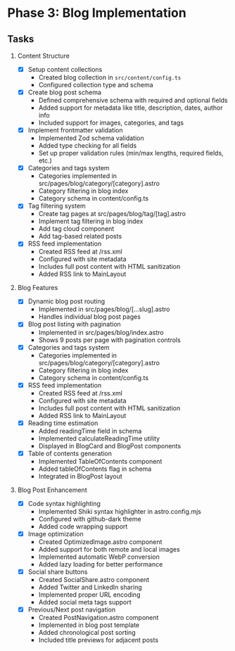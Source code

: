 # Phase 3: Blog Implementation

## Tasks

1. Content Structure

   - [x] Setup content collections
     - Created blog collection in `src/content/config.ts`
     - Configured collection type and schema
   - [x] Create blog post schema
     - Defined comprehensive schema with required and optional fields
     - Added support for metadata like title, description, dates, author info
     - Included support for images, categories, and tags
   - [x] Implement frontmatter validation
     - Implemented Zod schema validation
     - Added type checking for all fields
     - Set up proper validation rules (min/max lengths, required fields, etc.)
   - [x] Categories and tags system
     - Categories implemented in src/pages/blog/category/[category].astro
     - Category filtering in blog index
     - Category schema in content/config.ts
   - [x] Tag filtering system
     - Create tag pages at src/pages/blog/tag/[tag].astro
     - Implement tag filtering in blog index
     - Add tag cloud component
     - Add tag-based related posts
   - [x] RSS feed implementation
     - Created RSS feed at /rss.xml
     - Configured with site metadata
     - Includes full post content with HTML sanitization
     - Added RSS link to MainLayout

2. Blog Features

   - [x] Dynamic blog post routing
     - Implemented in src/pages/blog/[...slug].astro
     - Handles individual blog post pages
   - [x] Blog post listing with pagination
     - Implemented in src/pages/blog/index.astro
     - Shows 9 posts per page with pagination controls
   - [x] Categories and tags system
     - Categories implemented in src/pages/blog/category/[category].astro
     - Category filtering in blog index
     - Category schema in content/config.ts
   - [x] RSS feed implementation
     - Created RSS feed at /rss.xml
     - Configured with site metadata
     - Includes full post content with HTML sanitization
     - Added RSS link to MainLayout
   - [x] Reading time estimation
     - Added readingTime field in schema
     - Implemented calculateReadingTime utility
     - Displayed in BlogCard and BlogPost components
   - [x] Table of contents generation
     - Implemented TableOfContents component
     - Added tableOfContents flag in schema
     - Integrated in BlogPost layout

3. Blog Post Enhancement
   - [x] Code syntax highlighting
     - Implemented Shiki syntax highlighter in astro.config.mjs
     - Configured with github-dark theme
     - Added code wrapping support
   - [x] Image optimization
     - Created OptimizedImage.astro component
     - Added support for both remote and local images
     - Implemented automatic WebP conversion
     - Added lazy loading for better performance
   - [x] Social share buttons
     - Created SocialShare.astro component
     - Added Twitter and LinkedIn sharing
     - Implemented proper URL encoding
     - Added social meta tags support
   - [x] Previous/Next post navigation
     - Created PostNavigation.astro component
     - Implemented in blog post template
     - Added chronological post sorting
     - Included title previews for adjacent posts
